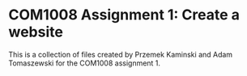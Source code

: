 # COM1008 Assignment 1: Create a website
This is a collection of files created by Przemek Kaminski and Adam Tomaszewski for the COM1008 assignment 1.
